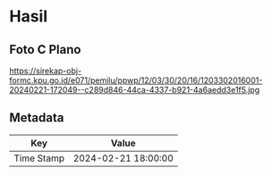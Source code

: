 # Hasil

## Foto C Plano

https://sirekap-obj-formc.kpu.go.id/e071/pemilu/ppwp/12/03/30/20/16/1203302016001-20240221-172049--c289d846-44ca-4337-b921-4a6aedd3e1f5.jpg


## Metadata

| Key        | Value               |
| ---------- | ------------------- |
| Time Stamp | 2024-02-21 18:00:00 |



